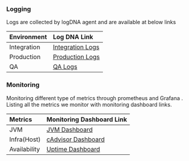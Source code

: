 ### Logging
Logs are collected by logDNA agent and are available at below links

| Environment | Log DNA Link                                                                                                                            |
|:-------------|:-----------------------------------------------------------------------------------------------------------------------------------------|
| Integration | [Integration Logs](https://app.logdna.com/e70c0d7d0c/logs/view/791f057f61?q=namespace%3Apt-scheduling-integration&tags=eks-develop) |
| Production  | [Production Logs](https://app.logdna.com/e70c0d7d0c/logs/view/9d4c06c163?q=namespace%3Apt-scheduling-production&tags=rancher2_eks) |
| QA          | [QA Logs](https://app.logdna.com/e70c0d7d0c/logs/view/a214a911e6?q=namespace%3Apt-scheduling-qa&tags=eks-develop) |

### Monitoring
Monitoring different type of metrics through prometheus and Grafana . Listing all the metrics we monitor with monitoring dashboard links.

| Metrics        | Monitoring Dashboard Link |
|:----------------|:-----------------------------------------------------------------------------------------------------------------------------------------|
| JVM            | [JVM Dashboard](https://monitoring.mediaiqdigital.com/d/gRz6k9gGk/jvm-metrics-for-scheduling-service-prod?orgId=13)                     |
| Infra(Host)    | [cAdvisor Dashboard](https://monitoring.mediaiqdigital.com/d/RaqmGrgGk/scheduling-service-cadvisor-infra-metrics-prod?orgId=13)         |
| Availability   | [Uptime Dashboard](https://monitoring.mediaiqdigital.com/d/6_Zu4h3md/platform-services-health-check?orgId=13)                           |
